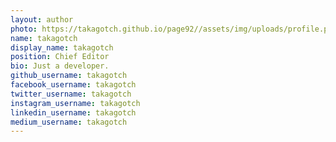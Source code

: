 ```yaml
---
layout: author
photo: https://takagotch.github.io/page92//assets/img/uploads/profile.png
name: takagotch
display_name: takagotch
position: Chief Editor
bio: Just a developer.
github_username: takagotch
facebook_username: takagotch
twitter_username: takagotch
instagram_username: takagotch
linkedin_username: takagotch
medium_username: takagotch
---
```


